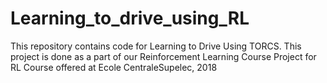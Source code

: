 # Learning_to_drive_using_RL
This repository contains code for Learning to Drive Using TORCS. This project is done as a part of our Reinforcement Learning Course Project for RL Course offered at Ecole CentraleSupelec, 2018 
